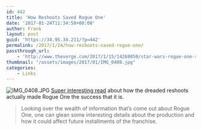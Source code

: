```yaml
---
id: 442
title: 'How Reshoots Saved Rogue One'
date: '2017-01-24T11:34:50+00:00'
author: Frank
layout: post
guid: 'https://34.95.34.211/?p=442'
permalink: /2017/1/24/how-reshoots-saved-rogue-one/
passthrough_url:
    - 'http://www.theverge.com/2017/1/15/14268850/star-wars-rogue-one-reshoots-disney-gareth-edwards-tony-gilroy?utm_campaign=theverge&utm_content=chorus&utm_medium=social&utm_source=twitter'
thumbnail: "/assets/images/2017/01/IMG_0408.jpg"
categories:
    - Links
---
```

![IMG_0408.JPG]({{site.url}}{{site.baseurl}}/assets/images/2017/01/IMG_0408.JPG)
[Super interesting read](http://www.theverge.com/2017/1/15/14268850/star-wars-rogue-one-reshoots-disney-gareth-edwards-tony-gilroy?utm_campaign=theverge&utm_content=chorus&utm_medium=social&utm_source=twitter) about how the dreaded reshoots actually made Rogue One the success that it is.

> Looking over the wealth of information that’s come out about Rogue One, one can glean some interesting details about the production and how it could affect future installments of the franchise.